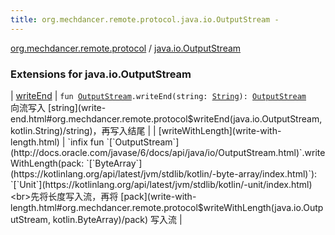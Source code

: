 ```yaml
---
title: org.mechdancer.remote.protocol.java.io.OutputStream - 
---
```


[org.mechdancer.remote.protocol](../index.html) / [java.io.OutputStream](./index.html)

### Extensions for java.io.OutputStream

| [writeEnd](write-end.html) | `fun `[`OutputStream`](http://docs.oracle.com/javase/6/docs/api/java/io/OutputStream.html)`.writeEnd(string: `[`String`](https://kotlinlang.org/api/latest/jvm/stdlib/kotlin/-string/index.html)`): `[`OutputStream`](http://docs.oracle.com/javase/6/docs/api/java/io/OutputStream.html)<br>向流写入 [string](write-end.html#org.mechdancer.remote.protocol$writeEnd(java.io.OutputStream, kotlin.String)/string)，再写入结尾 |
| [writeWithLength](write-with-length.html) | `infix fun `[`OutputStream`](http://docs.oracle.com/javase/6/docs/api/java/io/OutputStream.html)`.writeWithLength(pack: `[`ByteArray`](https://kotlinlang.org/api/latest/jvm/stdlib/kotlin/-byte-array/index.html)`): `[`Unit`](https://kotlinlang.org/api/latest/jvm/stdlib/kotlin/-unit/index.html)<br>先将长度写入流，再将 [pack](write-with-length.html#org.mechdancer.remote.protocol$writeWithLength(java.io.OutputStream, kotlin.ByteArray)/pack) 写入流 |

